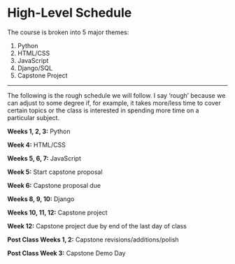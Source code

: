# High-Level Schedule

The course is broken into 5 major themes:

1. Python
1. HTML/CSS
1. JavaScript
1. Django/SQL
1. Capstone Project

------

The following is the rough schedule we will follow. I say ‘rough’ because we can adjust to some degree if, for example, it takes more/less time to cover certain topics or the class is interested in spending more time on a particular subject.

**Weeks 1, 2, 3:** Python

**Week 4:** HTML/CSS

**Weeks 5, 6, 7:** JavaScript

**Week 5:** Start capstone proposal

**Week 6:** Capstone proposal due

**Weeks 8, 9, 10:** Django

**Weeks 10, 11, 12:** Capstone project

**Week 12:** Capstone project due by end of the last day of class

**Post Class Weeks 1, 2:** Capstone revisions/additions/polish

**Post Class Week 3:** Capstone Demo Day
